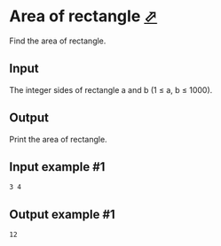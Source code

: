 # Area of rectangle [⬀](https://www.e-olymp.com/en/contests/9508/problems/83310)

Find the area of rectangle.

## Input
The integer sides of rectangle a and b (1 ≤ a, b ≤ 1000).

## Output
Print the area of rectangle.

## Input example #1
```
3 4
```

## Output example #1
```
12
```
